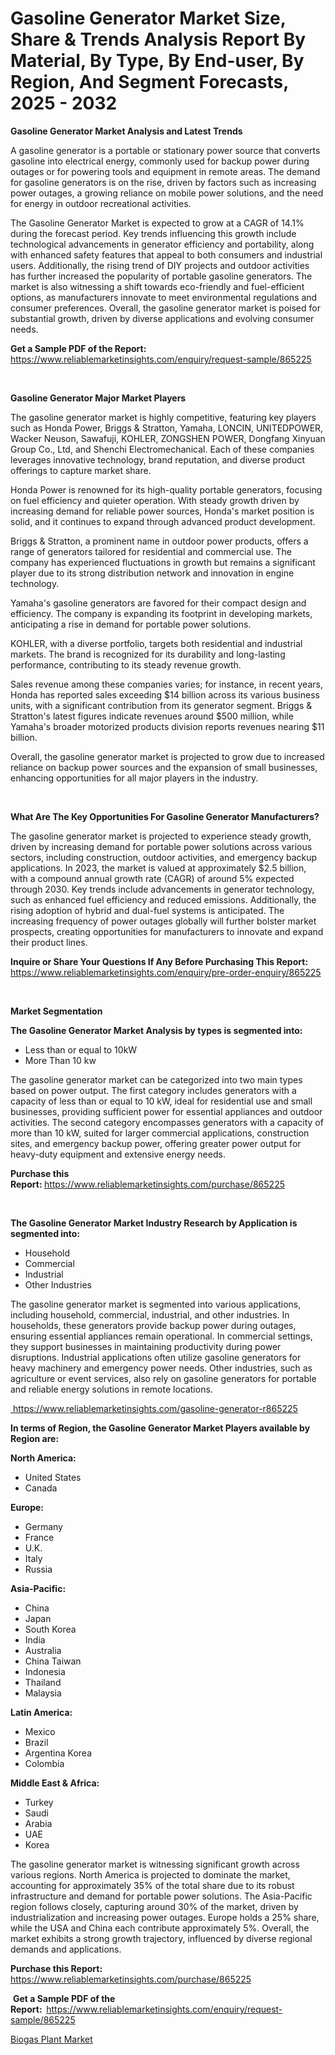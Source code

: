 <p><h1>Gasoline Generator Market Size, Share & Trends Analysis Report By Material, By Type, By End-user, By Region, And Segment Forecasts, 2025 - 2032</h1></p><p><strong>Gasoline Generator Market Analysis and Latest Trends</strong></p>
<p><p>A gasoline generator is a portable or stationary power source that converts gasoline into electrical energy, commonly used for backup power during outages or for powering tools and equipment in remote areas. The demand for gasoline generators is on the rise, driven by factors such as increasing power outages, a growing reliance on mobile power solutions, and the need for energy in outdoor recreational activities.</p><p>The Gasoline Generator Market is expected to grow at a CAGR of 14.1% during the forecast period. Key trends influencing this growth include technological advancements in generator efficiency and portability, along with enhanced safety features that appeal to both consumers and industrial users. Additionally, the rising trend of DIY projects and outdoor activities has further increased the popularity of portable gasoline generators. The market is also witnessing a shift towards eco-friendly and fuel-efficient options, as manufacturers innovate to meet environmental regulations and consumer preferences. Overall, the gasoline generator market is poised for substantial growth, driven by diverse applications and evolving consumer needs.</p></p>
<p><strong>Get a Sample PDF of the Report:&nbsp;</strong> <a href="https://www.reliablemarketinsights.com/enquiry/request-sample/865225?utm_campaign=2248&utm_medium=2&utm_source=Github&utm_content=ia&utm_term=13022025&utm_id=gasoline-generator">https://www.reliablemarketinsights.com/enquiry/request-sample/865225</a></p>
<p>&nbsp;</p>
<p><strong>Gasoline Generator Major Market Players</strong></p>
<p><p>The gasoline generator market is highly competitive, featuring key players such as Honda Power, Briggs & Stratton, Yamaha, LONCIN, UNITEDPOWER, Wacker Neuson, Sawafuji, KOHLER, ZONGSHEN POWER, Dongfang Xinyuan Group Co., Ltd, and Shenchi Electromechanical. Each of these companies leverages innovative technology, brand reputation, and diverse product offerings to capture market share.</p><p>Honda Power is renowned for its high-quality portable generators, focusing on fuel efficiency and quieter operation. With steady growth driven by increasing demand for reliable power sources, Honda's market position is solid, and it continues to expand through advanced product development.</p><p>Briggs & Stratton, a prominent name in outdoor power products, offers a range of generators tailored for residential and commercial use. The company has experienced fluctuations in growth but remains a significant player due to its strong distribution network and innovation in engine technology.</p><p>Yamaha's gasoline generators are favored for their compact design and efficiency. The company is expanding its footprint in developing markets, anticipating a rise in demand for portable power solutions.</p><p>KOHLER, with a diverse portfolio, targets both residential and industrial markets. The brand is recognized for its durability and long-lasting performance, contributing to its steady revenue growth.</p><p>Sales revenue among these companies varies; for instance, in recent years, Honda has reported sales exceeding $14 billion across its various business units, with a significant contribution from its generator segment. Briggs & Stratton's latest figures indicate revenues around $500 million, while Yamaha's broader motorized products division reports revenues nearing $11 billion.</p><p>Overall, the gasoline generator market is projected to grow due to increased reliance on backup power sources and the expansion of small businesses, enhancing opportunities for all major players in the industry.</p></p>
<p>&nbsp;</p>
<p><strong>What Are The Key Opportunities For Gasoline Generator Manufacturers?</strong></p>
<p><p>The gasoline generator market is projected to experience steady growth, driven by increasing demand for portable power solutions across various sectors, including construction, outdoor activities, and emergency backup applications. In 2023, the market is valued at approximately $2.5 billion, with a compound annual growth rate (CAGR) of around 5% expected through 2030. Key trends include advancements in generator technology, such as enhanced fuel efficiency and reduced emissions. Additionally, the rising adoption of hybrid and dual-fuel systems is anticipated. The increasing frequency of power outages globally will further bolster market prospects, creating opportunities for manufacturers to innovate and expand their product lines.</p></p>
<p><strong>Inquire or Share Your Questions If Any Before Purchasing This Report:</strong> <a href="https://www.reliablemarketinsights.com/enquiry/pre-order-enquiry/865225?utm_campaign=2248&utm_medium=2&utm_source=Github&utm_content=ia&utm_term=13022025&utm_id=gasoline-generator">https://www.reliablemarketinsights.com/enquiry/pre-order-enquiry/865225</a></p>
<p>&nbsp;</p>
<p><strong>Market Segmentation</strong></p>
<p><strong>The Gasoline Generator Market Analysis by types is segmented into:</strong></p>
<p><ul><li>Less than or equal to 10kW</li><li>More Than 10 kw</li></ul></p>
<p><p>The gasoline generator market can be categorized into two main types based on power output. The first category includes generators with a capacity of less than or equal to 10 kW, ideal for residential use and small businesses, providing sufficient power for essential appliances and outdoor activities. The second category encompasses generators with a capacity of more than 10 kW, suited for larger commercial applications, construction sites, and emergency backup power, offering greater power output for heavy-duty equipment and extensive energy needs.</p></p>
<p><strong>Purchase this Report:&nbsp;</strong><a href="https://www.reliablemarketinsights.com/purchase/865225?utm_campaign=2248&utm_medium=2&utm_source=Github&utm_content=ia&utm_term=13022025&utm_id=gasoline-generator">https://www.reliablemarketinsights.com/purchase/865225</a></p>
<p>&nbsp;</p>
<p><strong>The Gasoline Generator Market Industry Research by Application is segmented into:</strong></p>
<p><ul><li>Household</li><li>Commercial</li><li>Industrial</li><li>Other Industries</li></ul></p>
<p><p>The gasoline generator market is segmented into various applications, including household, commercial, industrial, and other industries. In households, these generators provide backup power during outages, ensuring essential appliances remain operational. In commercial settings, they support businesses in maintaining productivity during power disruptions. Industrial applications often utilize gasoline generators for heavy machinery and emergency power needs. Other industries, such as agriculture or event services, also rely on gasoline generators for portable and reliable energy solutions in remote locations.</p></p>
<p><a href="https://www.reliablemarketinsights.com/gasoline-generator-r865225?utm_campaign=2248&utm_medium=2&utm_source=Github&utm_content=ia&utm_term=13022025&utm_id=gasoline-generator">&nbsp;https://www.reliablemarketinsights.com/gasoline-generator-r865225</a></p>
<p><strong>In terms of Region, the Gasoline Generator Market Players available by Region are:</strong></p>
<p>
    <p> <strong> North America: </strong>
        <ul>
            <li>United States</li>
            <li>Canada</li>
        </ul>
        </p> 
    <p> <strong> Europe: </strong>
        <ul>
            <li>Germany</li>
            <li>France</li>
            <li>U.K.</li>
            <li>Italy</li>
            <li>Russia</li>
        </ul>
        </p> 
    <p> <strong> Asia-Pacific: </strong>
        <ul>
            <li>China</li>
            <li>Japan</li>
            <li>South Korea</li>
            <li>India</li>
            <li>Australia</li>
            <li>China Taiwan</li>
            <li>Indonesia</li>
            <li>Thailand</li>
            <li>Malaysia</li>
        </ul>
        </p> 
    <p> <strong> Latin America: </strong>
        <ul>
            <li>Mexico</li>
            <li>Brazil</li>
            <li>Argentina Korea</li>
            <li>Colombia</li>
        </ul>
        </p> 
    <p> <strong> Middle East & Africa: </strong>
        <ul>
            <li>Turkey</li>
            <li>Saudi</li>
            <li>Arabia</li>
            <li>UAE</li>
            <li>Korea</li>
        </ul>
    </p>
    </p>
<p><p>The gasoline generator market is witnessing significant growth across various regions. North America is projected to dominate the market, accounting for approximately 35% of the total share due to its robust infrastructure and demand for portable power solutions. The Asia-Pacific region follows closely, capturing around 30% of the market, driven by industrialization and increasing power outages. Europe holds a 25% share, while the USA and China each contribute approximately 5%. Overall, the market exhibits a strong growth trajectory, influenced by diverse regional demands and applications.</p></p>
<p><strong>Purchase this Report: </strong><a href="https://www.reliablemarketinsights.com/purchase/865225?utm_campaign=2248&utm_medium=2&utm_source=Github&utm_content=ia&utm_term=13022025&utm_id=gasoline-generator">https://www.reliablemarketinsights.com/purchase/865225</a></p>
<p>&nbsp;<strong>Get a Sample PDF of the Report:&nbsp;&nbsp;</strong><a href="https://www.reliablemarketinsights.com/enquiry/request-sample/865225?utm_campaign=2248&utm_medium=2&utm_source=Github&utm_content=ia&utm_term=13022025&utm_id=gasoline-generator">https://www.reliablemarketinsights.com/enquiry/request-sample/865225</a></p>
<p><strong></strong></p>
<p><p><a href="https://github.com/rodinayygacklezi/Market-Research-Report-List-1/blob/main/biogas-plant-market.md?utm_campaign=2248&utm_medium=2&utm_source=Github&utm_content=ia&utm_term=13022025&utm_id=gasoline-generator">Biogas Plant Market</a></p></p>